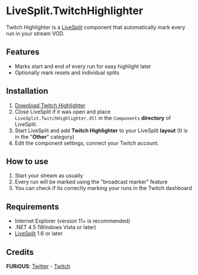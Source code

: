 ﻿LiveSplit.TwitchHighlighter
========================
Twitch Highlighter is a [LiveSplit](http://livesplit.org/) component that automatically mark every run in your stream VOD.

Features
--------
* Marks start and end of every run for easy highlight later 
* Optionally mark resets and individual splits

Installation
------------
1. [Download Twitch Highlighter](https://github.com/furious/LiveSplit.TwitchHighlighter/releases/latest)
2. Close LiveSplit if it was open and place `LiveSplit.TwitchHighlighter.dll` in the `Components` **directory** of LiveSplit.
3. Start LiveSplit and add **Twitch Highlighter** to your LiveSplit **layout** (It is in the "**Other**" category)
4. Edit the component settings, connect your Twitch account.

How to use
----------
1. Start your stream as usually
2. Every run will be marked using the "broadcast marker" feature 
3. You can check if its correctly marking your runs in the Twitch dashboard

Requirements
------------
* Internet Explorer (version 11+ is recommended)
* .NET 4.5 (Windows Vista or later)
* [LiveSplit](http://livesplit.org/) 1.6 or later

Credits
-------
**FURiOUS**: [Twitter](https://twitter.com/furious_) - [Twitch](http://twitch.tv/furious)
